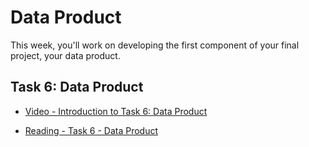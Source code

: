 # Data Product

This week, you'll work on developing the first component of your final project, your data product.

## Task 6: Data Product

- [Video - Introduction to Task 6: Data Product](https://www.coursera.org/learn/data-science-project/lecture/LMZS4/introduction-to-task-6-data-product)

- [Reading - Task 6 - Data Product](https://www.coursera.org/learn/data-science-project/supplement/aXVfV/task-6-data-product)